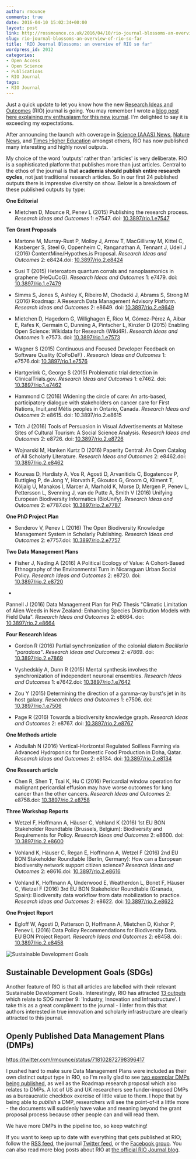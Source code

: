 ```yaml
---
author: rmounce
comments: true
date: 2016-04-10 15:02:34+00:00
layout: post
link: http://rossmounce.co.uk/2016/04/10/rio-journal-blossoms-an-overview-of-rio-so-far/
slug: rio-journal-blossoms-an-overview-of-rio-so-far
title: 'RIO Journal Blossoms: an overview of RIO so far'
wordpress_id: 2012
categories:
- Open Access
- Open Science
- Publications
- RIO Journal
tags:
- RIO Journal
---
```


Just a quick update to let you know how the new [Research Ideas and Outcomes](http://riojournal.com) (RIO) journal is going. You may remember I wrote a [blog post here explaining my enthusiasm for this new journal](http://rossmounce.co.uk/2015/09/01/im-supporting-rio-journal-i-think-you-should-too/). I'm delighted to say it is exceeding my expectations.

After announcing the launch with coverage in [Science (AAAS) News](http://www.sciencemag.org/news/2015/09/new-journal-wants-publish-your-research-ideas), [Nature News](http://www.nature.com/news/the-journal-of-proposals-ideas-data-and-more-1.18308), and [Times Higher Education](https://www.timeshighereducation.com/news/publish-ideas-scholarly-articles-early-event-told) amongst others, RIO has now published many interesting and highly novel outputs.

My choice of the word 'outputs' rather than 'articles' is very deliberate. RIO is a sophisticated platform that publishes more than just articles. Central to the ethos of the journal is that **academia should publish entire research cycles**, not just traditional research articles. So in our first 24 published outputs there is impressive diversity on show. Below is a breakdown of these published outputs by type:

**One Editorial**



	
  * Mietchen D, Mounce R, Penev L (2015) Publishing the research process. _Research Ideas and Outcomes_ 1: e7547. doi: [10.3897/rio.1.e7547](http://dx.doi.org/10.3897/rio.1.e7547)


**Ten Grant Proposals**



	
  * Martone M, Murray-Rust P, Molloy J, Arrow T, MacGillivray M, Kittel C, Kasberger S, Steel G, Oppenheim C, Ranganathan A, Tennant J, Udell J (2016) ContentMine/Hypothes.is Proposal. _Research Ideas and Outcomes_ 2: e8424.doi: [10.3897/rio.2.e8424](http://dx.doi.org/10.3897/rio.2.e8424)

	
  * Susi T (2015) Heteroatom quantum corrals and nanoplasmonics in graphene (HeQuCoG). _Research Ideas and Outcomes_ 1: e7479. doi: [10.3897/rio.1.e7479](http://dx.doi.org/10.3897/rio.1.e7479)

	
  * Simms S, Jones S, Ashley K, Ribeiro M, Chodacki J, Abrams S, Strong M (2016) Roadmap: A Research Data Management Advisory Platform. _Research Ideas and Outcomes_ 2: e8649. doi: [10.3897/rio.2.e8649](http://dx.doi.org/10.3897/rio.2.e8649)

	
  * Mietchen D, Hagedorn G, Willighagen E, Rico M, Gómez-Pérez A, Aibar E, Rafes K, Germain C, Dunning A, Pintscher L, Kinzler D (2015) Enabling Open Science: Wikidata for Research (Wiki4R). _Research Ideas and Outcomes_ 1: e7573. doi: [10.3897/rio.1.e7573](http://dx.doi.org/10.3897/rio.1.e7573)

	
  * Wagner S (2015) Continuous and Focused Developer Feedback on Software Quality (CoFoDeF) . _Research Ideas and Outcomes_ 1: e7576.doi: [10.3897/rio.1.e7576](http://dx.doi.org/10.3897/rio.1.e7576)

	
  * Hartgerink C, George S (2015) Problematic trial detection in ClinicalTrials.gov. _Research Ideas and Outcomes_ 1: e7462. doi: [10.3897/rio.1.e7462](http://dx.doi.org/10.3897/rio.1.e7462)

	
  * Hammond C (2016) Widening the circle of care: An arts-based, participatory dialogue with stakeholders on cancer care for First Nations, Inuit,and Métis peoples in Ontario, Canada. _Research Ideas and Outcomes_ 2: e8615. doi: 10.3897/rio.2.e8615

	
  * Tóth J (2016) Tools of Persuasion in Visual Advertisements at Maltese Sites of Cultural Tourism: A Social Science Analysis. _Research Ideas and Outcomes_ 2: e8726. doi: [10.3897/rio.2.e8726](http://dx.doi.org/10.3897/rio.2.e8726)

	
  * Wojnarski M, Hanken Kurtz D (2016) Paperity Central: An Open Catalog of All Scholarly Literature. _Research Ideas and Outcomes_ 2: e8462.doi: [10.3897/rio.2.e8462](http://dx.doi.org/10.3897/rio.2.e8462)

	
  * Koureas D, Hardisty A, Vos R, Agosti D, Arvanitidis C, Bogatencov P, Buttigieg P, de Jong Y, Horvath F, Gkoutos G, Groom Q, Kliment T, Kõljalg U, Manakos I, Marcer A, Marhold K, Morse D, Mergen P, Penev L, Pettersson L, Svenning J, van de Putte A, Smith V (2016) Unifying European Biodiversity Informatics (BioUnify). _Research Ideas and Outcomes_ 2: e7787.doi: [10.3897/rio.2.e7787](http://dx.doi.org/10.3897/rio.2.e7787)


**One PhD Project Plan**



	
  * Senderov V, Penev L (2016) The Open Biodiversity Knowledge Management System in Scholarly Publishing. _Research Ideas and Outcomes_ 2: e7757.doi: [10.3897/rio.2.e7757](http://dx.doi.org/10.3897/rio.2.e7757)


**Two Data Management Plans**



	
  * Fisher J, Nading A (2016) A Political Ecology of Value: A Cohort-Based Ethnography of the Environmental Turn in Nicaraguan Urban Social Policy. _Research Ideas and Outcomes_ 2: e8720. doi: [10.3897/rio.2.e8720](http://dx.doi.org/10.3897/rio.2.e8720)

	
  * 


Pannell J (2016) Data Management Plan for PhD Thesis "Climatic Limitation of Alien Weeds in New Zealand: Enhancing Species Distribution Models with Field Data". _Research Ideas and Outcomes_ 2: e8664. doi: [10.3897/rio.2.e8664](http://dx.doi.org/10.3897/rio.2.e8664)



**Four Research Ideas**



	
  * Gordon R (2016) Partial synchronization of the colonial diatom _Bacillaria "paradoxa"_. _Research Ideas and Outcomes_ 2: e7869. doi: [10.3897/rio.2.e7869](http://dx.doi.org/10.3897/rio.2.e7869)

	
  * Vyshedskiy A, Dunn R (2015) Mental synthesis involves the synchronization of independent neuronal ensembles. _Research Ideas and Outcomes_ 1: e7642.doi: [10.3897/rio.1.e7642](http://dx.doi.org/10.3897/rio.1.e7642)

	
  * Zou Y (2015) Determining the direction of a gamma-ray burst's jet in its host galaxy. _Research Ideas and Outcomes_ 1: e7506. doi: [10.3897/rio.1.e7506](http://dx.doi.org/10.3897/rio.1.e7506)

	
  * Page R (2016) Towards a biodiversity knowledge graph. _Research Ideas and Outcomes_ 2: e8767. doi: [10.3897/rio.2.e8767](http://dx.doi.org/10.3897/rio.2.e8767)


**One Methods article**



	
  * Abdullah N (2016) Vertical-Horizontal Regulated Soilless Farming via Advanced Hydroponics for Domestic Food Production in Doha, Qatar. _Research Ideas and Outcomes_ 2: e8134. doi: [10.3897/rio.2.e8134](http://dx.doi.org/10.3897/rio.2.e8134)


**One Research article**



	
  * Chen R, Shen T, Tsai K, Hu C (2016) Pericardial window operation for malignant pericardial effusion may have worse outcomes for lung cancer than the other cancers. _Research Ideas and Outcomes_ 2: e8758.doi: [10.3897/rio.2.e8758](http://dx.doi.org/10.3897/rio.2.e8758)


**Three Workshop Reports**



	
  * Wetzel F, Hoffmann A, Häuser C, Vohland K (2016) 1st EU BON Stakeholder Roundtable (Brussels, Belgium): Biodiversity and Requirements for Policy. _Research Ideas and Outcomes_ 2: e8600. doi: [10.3897/rio.2.e8600](http://dx.doi.org/10.3897/rio.2.e8600)

	
  * Vohland K, Häuser C, Regan E, Hoffmann A, Wetzel F (2016) 2nd EU BON Stakeholder Roundtable (Berlin, Germany): How can a European biodiversity network support citizen science? _Research Ideas and Outcomes_ 2: e8616.doi: [10.3897/rio.2.e8616](http://dx.doi.org/10.3897/rio.2.e8616)

	
  * Vohland K, Hoffmann A, Underwood E, Weatherdon L, Bonet F, Häuser C, Wetzel F (2016) 3rd EU BON Stakeholder Roundtable (Granada, Spain): Biodiversity data workflow from data mobilization to practice. _Research Ideas and Outcomes_ 2: e8622. doi: [10.3897/rio.2.e8622](http://dx.doi.org/10.3897/rio.2.e8622)


**One Project Report**



	
  * Egloff W, Agosti D, Patterson D, Hoffmann A, Mietchen D, Kishor P, Penev L (2016) Data Policy Recommendations for Biodiversity Data. EU BON Project Report. _Research Ideas and Outcomes_ 2: e8458. doi: [10.3897/rio.2.e8458](http://dx.doi.org/10.3897/rio.2.e8458)


![Sustainable Development Goals](http://rossmounce.co.uk/wp-content/uploads/2016/04/sdgs.png)


## Sustainable Development Goals (SDGs)


Another feature of RIO is that all articles are labelled with their relevant Sustainable Development Goals. Interestingly, RIO has attracted [13 outputs](http://riojournal.com/browse_journal_articles.php?journal_name=rio&alerts_sdg_cats=s9&journal_id=17&p=0) which relate to SDG number 9: 'Industry, Innovation and Infrastructure'. I take this as a great compliment to the journal - I infer from this that authors interested in true innovation and scholarly infrastructure are clearly attracted to this journal.


## Openly Published Data Management Plans (DMPs)


https://twitter.com/rmounce/status/718102872798396417

I pushed hard to make sure Data Management Plans were included as their own distinct output type in RIO, so I'm really glad to see [two exemplar DMPs being published](http://riojournal.com/browse_journal_articles.php?form_name=filter_articles&selfurl=&backurl=&sortby=0&journal_id=17&search_hidden=&search_in_=0&search_in_hidden=&alerts_subject_cats=&alerts_sdg_cats%5B%5D=s9&alerts_sdg_cats=s9&from_date=&to_date=&section_type%5B%5D=231&funding_agency=), as well as the Roadmap research proposal which also relates to DMPs. A lot of US and UK researchers see funder-imposed DMPs as a bureaucratic checkbox exercise of little value to them. I hope that by being able to _publish_ a DMP, researchers will see the point-of-it a little more - the documents will suddenly have value and meaning beyond the grant proposal process because other people can and will read them.

We have more DMPs in the pipeline too, so keep watching!

If you want to keep up to date with everything that gets published at RIO; follow the [RSS feed](http://riojournal.com/rss.php), the journal [Twitter feed](https://twitter.com/riojournal), or the [Facebook group](https://www.facebook.com/RIO-Journal-900827679956384/). You can also read more blog posts about RIO at [the official RIO Journal blog](http://blog.riojournal.com/).


